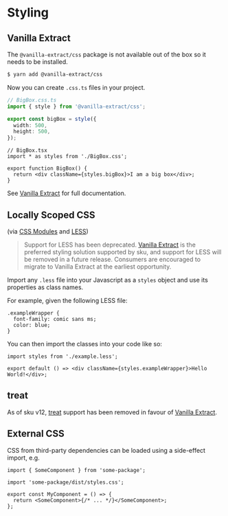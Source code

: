 # Styling

## Vanilla Extract

The `@vanilla-extract/css` package is not available out of the box so it needs to be installed.

```sh
$ yarn add @vanilla-extract/css
```

Now you can create `.css.ts` files in your project.

```ts
// BigBox.css.ts
import { style } from '@vanilla-extract/css';

export const bigBox = style({
  width: 500,
  height: 500,
});
```

```tsx
// BigBox.tsx
import * as styles from './BigBox.css';

export function BigBox() {
  return <div className={styles.bigBox}>I am a big box</div>;
}
```

See [Vanilla Extract](https://vanilla-extract.style/documentation/getting-started) for full documentation.

## Locally Scoped CSS

(via [CSS Modules](https://github.com/css-modules/css-modules) and [LESS](http://lesscss.org/))

> Support for LESS has been deprecated.
> [Vanilla Extract](#vanilla-extract) is the preferred styling solution supported by sku, and support for LESS will be removed in a future release.
> Consumers are encouraged to migrate to Vanilla Extract at the earliest opportunity.

Import any `.less` file into your Javascript as a `styles` object and use its properties as class names.

For example, given the following LESS file:

```less
.exampleWrapper {
  font-family: comic sans ms;
  color: blue;
}
```

You can then import the classes into your code like so:

```tsx
import styles from './example.less';

export default () => <div className={styles.exampleWrapper}>Hello World!</div>;
```

## treat

As of sku v12, [treat] support has been removed in favour of [Vanilla Extract].

[treat]: https://seek-oss.github.io/treat/
[vanilla extract]: #vanilla-extract

## External CSS

CSS from third-party dependencies can be loaded using a side-effect import, e.g.

```tsx
import { SomeComponent } from 'some-package';

import 'some-package/dist/styles.css';

export const MyComponent = () => {
  return <SomeComponent>{/* ... */}</SomeComponent>;
};
```
